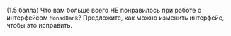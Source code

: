 (1.5 балла) Что вам больше всего НЕ понравилось при работе с интерфейсом
`MonadBank`? Предложите, как можно изменить интерфейс, чтобы это исправить.

